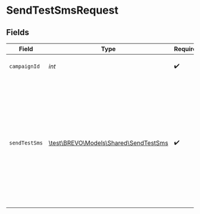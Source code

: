 # SendTestSmsRequest


## Fields

| Field                                                                                                                                                   | Type                                                                                                                                                    | Required                                                                                                                                                | Description                                                                                                                                             |
| ------------------------------------------------------------------------------------------------------------------------------------------------------- | ------------------------------------------------------------------------------------------------------------------------------------------------------- | ------------------------------------------------------------------------------------------------------------------------------------------------------- | ------------------------------------------------------------------------------------------------------------------------------------------------------- |
| `campaignId`                                                                                                                                            | *int*                                                                                                                                                   | :heavy_check_mark:                                                                                                                                      | Id of the SMS campaign                                                                                                                                  |
| `sendTestSms`                                                                                                                                           | [\test\BREVO\Models\Shared\SendTestSms](../../Models/Shared/SendTestSms.md)                                                                             | :heavy_check_mark:                                                                                                                                      | Mobile number of the recipient with the country code. This number **must belong to one of your contacts in Brevo account and must not be blacklisted**<br/> |